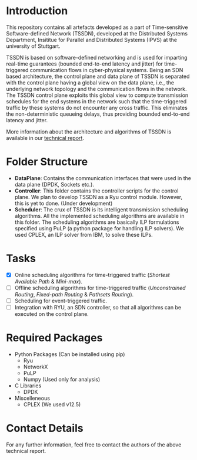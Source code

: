 # Introduction

This repository contains all artefacts developed as a part of Time-sensitive Software-defined Network (TSSDN), developed at the Distributed Systems Department, Insititue for Parallel and Distributed Systems (IPVS) at the university of Stuttgart.

TSSDN is based on software-defined networking and is used for imparting real-time guarantees (bounded end-to-end latency and jitter) for time-triggered communication flows in cyber-physical systems. Being an SDN based architecture, the control plane and data plane of TSSDN is separated with the control plane having a global view on the data plane, i.e., the underlying network topology and the communication flows in the network. The TSSDN control plane exploits this global view to compute transmission schedules for the end systems in the network such that the time-triggered traffic by these systems do not encounter any cross traffic. This eliminates the non-deterministic queueing delays, thus providing bounded end-to-end latency and jitter.

More information about the architecture and algorithms of TSSDN is available in our [technical report](http://goo.gl/8HtZXo).

# Folder Structure
- **DataPlane**: Contains the communication interfaces that were used in the data plane \(DPDK, Sockets etc.\).
- **Controller**: This folder contains the controller scripts for the control plane. We plan to develop TSSDN as a Ryu control module. However, this is yet to done. (Under development)
- **Scheduler**: The crux of TSSDN is its intelligent transmission scheduling algorithms. All the implemented scheduling algorithms are available in this folder. The scheduling algorithms are basically ILP formulations specified using PuLP (a python package for handling ILP solvers). We used CPLEX, an ILP solver from IBM, to solve these ILPs.

# Tasks
- [x] Online scheduling algorithms for time-triggered traffic (*Shortest Available Path* & *Mini-max*).
- [ ] Offline scheduling algorithms for time-triggered traffic (*Unconstrained Routing*, *Fixed-path Routing* & *Pathsets Routing*).
- [ ] Scheduling for event-triggered traffic.
- [ ] Integration with RYU, an SDN controller, so that all algorithms can be executed on the control plane.

# Required Packages
* Python Packages (Can be installed using pip)
  * Ryu
  * NetworkX
  * PuLP
  * Numpy (Used only for analysis)
* C Libraries
  * DPDK
* Miscelleneous
  * CPLEX (We used v12.5)

# Contact Details
For any further information, feel free to contact the authors of the above technical report.
